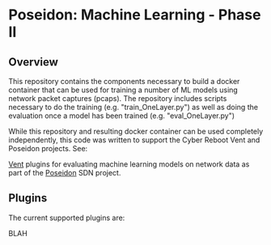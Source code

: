 # Poseidon: Machine Learning - Phase II

## Overview
This repository contains the components necessary to build a docker container that can be used for training a number of ML models using network packet captures (pcaps).  The repository includes scripts necessary to do the training (e.g. "train_OneLayer.py") as well as doing the evaluation once a model has been trained (e.g. "eval_OneLayer.py")

While this repository and resulting docker container can be used completely independently, this code was written to support the Cyber Reboot Vent and Poseidon projects. See:

[Vent](https://github.com/CyberReboot/vent) plugins for evaluating
machine learning models on network data as part of the
[Poseidon](https://github.com/CyberReboot/poseidon) SDN project.

## Plugins
The current supported plugins are:

BLAH
